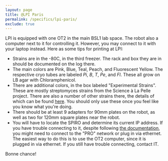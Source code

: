 ```yaml
---
layout: page
title: @LPI Paris
permalink: /specifics/lpi-paris/
exclude: true
---
```


LPI is equipped with one OT2 in the main BSL1 lab space. The robot also a computer next to it for controlling it. However, you may connect to it with your laptop instead. Here as some tips for printing at LPI:

- Strains are in the -80C, in the third freezer. The rack and box they are in should be documented on the log there.
- The main colors are Pink, Blue, Teal, Peach, and Fluorescent Yellow. The respective cryo tubes are labeled _Pi_, _B_, _T_, _Pe_, and _Fl_. These all grow on LB agar with Chloramphenicol.
- There are additional colors, in the box labeled "Experimental Strains". These are mostly streptomyces strains from the Science à La Pelle project. There are also a number of other strains there, the details of which can be found [here](http://strain.dobbs.world). You should only use these once you feel like you know what you're doing.
- There should be at least 9 adapters for 90mm plates on the robot, as well as two for 120mm square plates near the robot.
- You will have to locate the SPIRO and determine its current IP address. If you have trouble connecting to it, despite following [the documentation](https://github.com/jonasoh/spiro#usage), you might need to connect to the "PRO" network or plug in via ethernet. The easiest way to do this is to use the OT2 computer, since it is plugged in via ethernet. If you still have trouble connecting, contact IT.

Bonne chance!